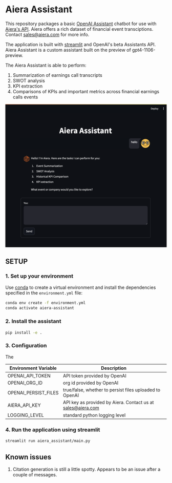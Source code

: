 # Aiera Assistant

This repository packages a basic [OpenAI Assistant](https://platform.openai.com/docs/assistants/how-it-works) chatbot for use with [Aiera's API](www.aiera.com). Aiera offers a rich dataset of financial event transciptions. Contact sales@aiera.com for more info.  

The application is built with [streamlit](https://docs.streamlit.io/) and OpenAI's beta Assistants API. Aiera Assistant is a custom assistant built on the preview of gpt4-1106-preview.


The Aiera Assistant is able to perform:  
1. Summarization of earnings call transcripts
2. SWOT analysis
3. KPI extraction
4. Comparisons of KPIs and important metrics across financial earnings calls events

![image](docs/assistant_snapshot.png)

## SETUP

### 1. Set up your environment 

Use [conda](https://docs.conda.io/en/latest/) to create a virtual environment and install the dependencies specified in the `environment.yml` file:

```bash
conda env create -f environment.yml
conda activate aiera-assistant
```

### 2. Install the assistant

```bash
pip install -e .
```

### 3. Configuration

The 

| Environment Variable | Description                                                 |
|----------------------|-------------------------------------------------------------|
| OPENAI_API_TOKEN     | API token provided by OpenAI                                |
| OPENAI_ORG_ID        | org id provided by OpenAI                                   |
| OPENAI_PERSIST_FILES | true/false, whether to persist files uploaded to OpenAI     | 
| AIERA_API_KEY        | API key as provided by Aiera. Contact us at sales@aiera.com |
| LOGGING_LEVEL        | standard python logging level                               |


### 4. Run the application using streamlit

```bash
streamlit run aiera_assistant/main.py
```


## Known issues

1. Citation generation is still a little spotty. Appears to be an issue after a couple of messages.